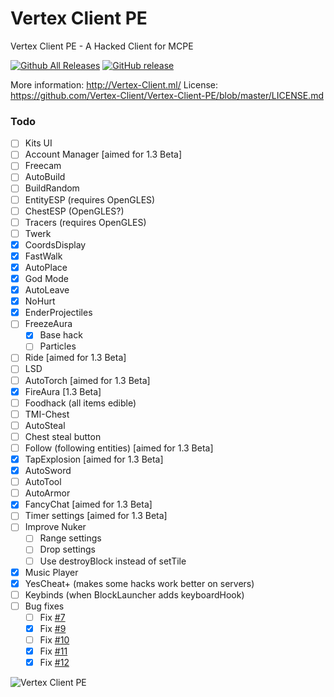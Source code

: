 # Vertex Client PE
Vertex Client PE - A Hacked Client for MCPE

[![Github All Releases](https://img.shields.io/github/downloads/Vertex-Client/Vertex-Client-PE/total.svg)](https://github.com/Vertex-Client/Vertex-Client-PE/releases/) [![GitHub release](https://img.shields.io/github/release/Vertex-Client/Vertex-Client-PE.svg)](https://github.com/Vertex-Client/Vertex-Client-PE/releases/latest)

More information: http://Vertex-Client.ml/
License: https://github.com/Vertex-Client/Vertex-Client-PE/blob/master/LICENSE.md

### Todo
- [ ] Kits UI
- [ ] Account Manager [aimed for 1.3 Beta]
- [ ] Freecam
- [ ] AutoBuild
- [ ] BuildRandom
- [ ] EntityESP (requires OpenGLES)
- [ ] ChestESP (OpenGLES?)
- [ ] Tracers (requires OpenGLES)
- [ ] Twerk
- [x] CoordsDisplay
- [x] FastWalk
- [x] AutoPlace
- [x] God Mode
- [x] AutoLeave
- [x] NoHurt
- [x] EnderProjectiles
- [ ] FreezeAura
  - [x] Base hack
  - [ ] Particles
- [ ] Ride [aimed for 1.3 Beta]
- [ ] LSD
- [ ] AutoTorch [aimed for 1.3 Beta]
- [x] FireAura [1.3 Beta]
- [ ] Foodhack (all items edible)
- [ ] TMI-Chest
- [ ] AutoSteal
- [ ] Chest steal button
- [ ] Follow (following entities) [aimed for 1.3 Beta]
- [x] TapExplosion [aimed for 1.3 Beta]
- [x] AutoSword
- [ ] AutoTool
- [ ] AutoArmor
- [x] FancyChat [aimed for 1.3 Beta]
- [ ] Timer settings [aimed for 1.3 Beta]
- [ ] Improve Nuker
  - [ ] Range settings
  - [ ] Drop settings
  - [ ] Use destroyBlock instead of setTile
- [x] Music Player
- [x] YesCheat+ (makes some hacks work better on servers)
- [ ] Keybinds (when BlockLauncher adds keyboardHook)
- [ ] Bug fixes
  - [ ] Fix [#7](https://github.com/Vertex-Client/Vertex-Client-PE/issues/7)
  - [x] Fix [#9](https://github.com/Vertex-Client/Vertex-Client-PE/issues/9)
  - [ ] Fix [#10](https://github.com/Vertex-Client/Vertex-Client-PE/issues/10)
  - [x] Fix [#11](https://github.com/Vertex-Client/Vertex-Client-PE/issues/11)
  - [x] Fix [#12](https://github.com/Vertex-Client/Vertex-Client-PE/issues/12)

![Vertex Client PE](http://i.imgur.com/vkfHRgx.png)
